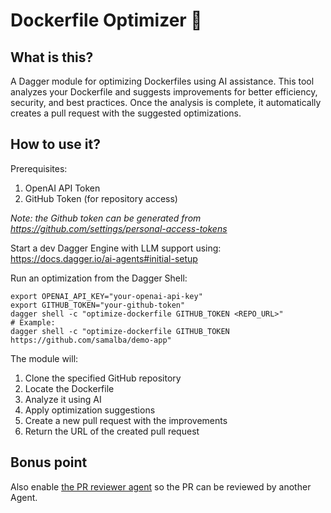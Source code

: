 # Dockerfile Optimizer 🤖

## What is this?

A Dagger module for optimizing Dockerfiles using AI assistance. This tool analyzes your Dockerfile and suggests improvements for better efficiency, security, and best practices. Once the analysis is complete, it automatically creates a pull request with the suggested optimizations.

## How to use it?

Prerequisites:

1. OpenAI API Token
2. GitHub Token (for repository access)

*Note: the Github token can be generated from https://github.com/settings/personal-access-tokens*

Start a dev Dagger Engine with LLM support using: https://docs.dagger.io/ai-agents#initial-setup

Run an optimization from the Dagger Shell:

```shell
export OPENAI_API_KEY="your-openai-api-key"
export GITHUB_TOKEN="your-github-token"
dagger shell -c "optimize-dockerfile GITHUB_TOKEN <REPO_URL>"
# Example:
dagger shell -c "optimize-dockerfile GITHUB_TOKEN https://github.com/samalba/demo-app"
```

The module will:
1. Clone the specified GitHub repository
2. Locate the Dockerfile
3. Analyze it using AI
4. Apply optimization suggestions
5. Create a new pull request with the improvements
6. Return the URL of the created pull request

## Bonus point

Also enable [the PR reviewer agent](../pr-reviewer) so the PR can be reviewed by another Agent.
